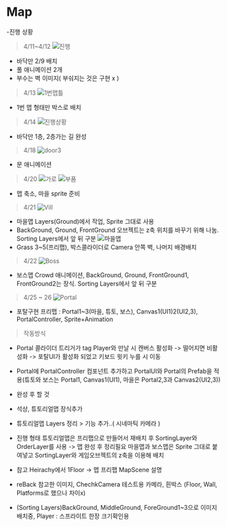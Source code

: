 # Map
-진행 상황
> 4/11~4/12
![진행](https://user-images.githubusercontent.com/99639267/163134243-d0c8040a-cf29-481d-9056-0c1234e35812.png)
- 바닥만 2/9 배치
- 풀 애니메이션 2개
- 부수는 벽 이미지( 부숴지는 것은 구현 x )
> 4/13
![1번맵틀](https://user-images.githubusercontent.com/99639267/163133402-5c3131d1-7a01-42eb-947d-7d8a6bc03d6e.png)
- 1번 맵 형태만 박스로 배치
> 4/14
![진행상황](https://user-images.githubusercontent.com/99639267/163350208-a4c1466c-2514-4a5e-aa3c-5a2f846b1dd2.png)
- 바닥만 1층, 2층가는 길 완성
> 4/18
![door3](https://user-images.githubusercontent.com/99639267/163789616-21688163-bd53-422c-a3ce-399719852a9e.png)
- 문 애니메이션

> 4/20
![가로](https://user-images.githubusercontent.com/99639267/164375689-89d0aaa6-e746-4589-9580-761bdcead7fc.png)
![부품](https://user-images.githubusercontent.com/99639267/164375699-32570949-fd38-4dd9-8206-fca501e34c44.png)
- 맵 축소, 마을 sprite 준비




> 4/21
![Vill](https://user-images.githubusercontent.com/99639267/164379644-273b0613-fcc2-4469-af69-3066ba7ee17e.png)
- 마을맵 Layers(Ground)에서 작업, Sprite 그대로 사용
- BackGround, Ground, FrontGround 오브젝트는 z축 위치를 바꾸기 위해 나눔. Sorting Layers에서 앞 뒤 구분
![마을맵](https://user-images.githubusercontent.com/99639267/164385507-d0344570-33a9-4899-b991-1c8124899f03.png)
- Grass 3~5(프리팹), 박스콜라이더로 Camera 안쪽 벽, 나머지 배경배치

> 4/22
![Boss](https://user-images.githubusercontent.com/99639267/164674514-7d2e04a1-ab50-445a-911b-03b1565d80f0.png)

- 보스맵 Crowd 애니메이션, BackGround, Ground, FrontGround1, FrontGround2는 장식. Sorting Layers에서 앞 뒤 구분

> 4/25 ~ 26
![Portal](https://user-images.githubusercontent.com/99639267/165413423-07df01f2-9b9e-4047-b249-6f9a82159d7d.png)
- 포탈구현 프리팹 : Portal1~3(마을, 튜토, 보스), Canvas1(UI1)2(UI2,3), PortalController, Sprite+Animation
> 작동방식
- Portal 콜라이더 트리거가 tag Player와 만날 시 캔버스 활성화 -> 떨어지면 비활성화 -> 포탈UI가 활성화 되었고 키보드 윗키 누를 시 이동
- Portal에 PortalController 컴포넌트 추가하고 PortalUI와 Portal의 Prefab을 적용(튜토와 보스는 Portal1, Canvas1(UI1), 마을은 Portal2,3과 Canvas2(UI2,3))

- 완성 후 할 것
- 석상, 튜토리얼맵 장식추가
- 튜토리얼맵 Layers 정리 > 기능 추가..( 시네마틱 카메라 )

- 진행 형태
튜토리얼맵은 프리팹으로 만들어서 재배치 후 SortingLayer와 OrderLayer를 사용 -> 맵 완성 후 정리필요
마을맵과 보스맵은 Sprite 그대로 붙여넣고 SortingLayer와 게임오브젝트의 z축을 이용해 배치

- 참고
Heirachy에서 1Floor -> 맵 프리팹
MapScene 설명
- reBack 참고한 이미지, ChechkCamera 테스트용 카메라, 흰박스 (Floor, Wall, Platforms로 했으나 차이x)
- (Sorting Layers)BackGround, MiddleGround, ForeGround1~3으로 이미지 배치중, Player : 스프라이트 한장 크기확인용

